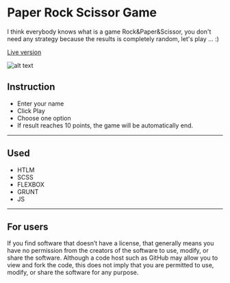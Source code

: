 # Paper Rock Scissor Game
I think everybody knows what is a game Rock&Paper&Scissor, you don't need any strategy because the results is completely random, let's play ... :)

[Live version](https://goldyga.github.io/miniapp_PapperRockScissor/)

![alt text](https://github.com/Goldyga/miniapp_PapperRockScissor/blob/master/imageMin/PRS.png?raw=true)
## Instruction
* Enter your name
* Click Play
* Choose one option
* If result reaches 10 points, the game will be automatically end.
---
## Used
* HTLM
* SCSS
* FLEXBOX
* GRUNT
* JS
---
## For users
If you find software that doesn’t have a license, that generally means you have no permission from the creators of the software to use, modify, or share the software. Although a code host such as GitHub may allow you to view and fork the code, this does not imply that you are permitted to use, modify, or share the software for any purpose.


